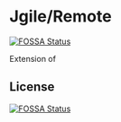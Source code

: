 
# Jgile/Remote
[![FOSSA Status](https://app.fossa.io/api/projects/git%2Bgithub.com%2Fjgile%2Fremote.svg?type=shield)](https://app.fossa.io/projects/git%2Bgithub.com%2Fjgile%2Fremote?ref=badge_shield)


Extension of

## License
[![FOSSA Status](https://app.fossa.io/api/projects/git%2Bgithub.com%2Fjgile%2Fremote.svg?type=large)](https://app.fossa.io/projects/git%2Bgithub.com%2Fjgile%2Fremote?ref=badge_large)
